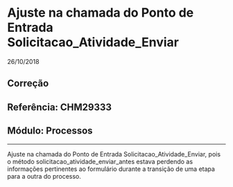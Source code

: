 # Ajuste na chamada do Ponto de Entrada Solicitacao_Atividade_Enviar
26/10/2018
## Correção
## Referência: CHM29333
## Módulo: Processos
***

Ajuste na chamada do Ponto de Entrada Solicitacao_Atividade_Enviar, pois o método solicitacao_atividade_enviar_antes estava perdendo as informações pertinentes ao formulário durante a transição de uma etapa para a outra do processo.